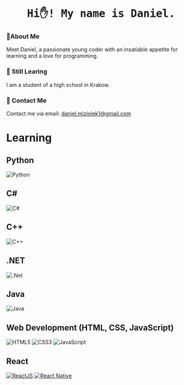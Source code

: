 <h1 align="center">
  <samp>Hi✋! My name is Daniel.</samp>
</h1>

### 📜About Me
Meet Daniel, a passionate young coder with an insatiable appetite for learning and a love for programming.
### 🌱 Still Learing
I am a student of a high school in Krakow.
### 📨 Contact Me
Contact me via email: daniel.miziolek1@gmail.com
# Learning
## Python

![Python](https://img.shields.io/badge/python-3670A0?style=for-the-badge&logo=python&logoColor=ffdd54)
## C#

![C#](https://img.shields.io/badge/c%23-%23239120.svg?style=for-the-badge&logo=c-sharp&logoColor=white)
## C++

![C++](https://img.shields.io/badge/c++-%2300599C.svg?style=for-the-badge&logo=c%2B%2B&logoColor=white)
## .NET

![.Net](https://img.shields.io/badge/.NET-5C2D91?style=for-the-badge&logo=.net&logoColor=white)
## Java

![Java](https://img.shields.io/badge/java-%23ED8B00.svg?style=for-the-badge&logo=java&logoColor=white)
## Web Development (HTML, CSS, JavaScript)
![HTML5](https://img.shields.io/badge/html5-%23E34F26.svg?style=for-the-badge&logo=html5&logoColor=white)
![CSS3](https://img.shields.io/badge/css3-%231572B6.svg?style=for-the-badge&logo=css3&logoColor=white)
![JavaScript](https://img.shields.io/badge/javascript-%23323330.svg?style=for-the-badge&logo=javascript&logoColor=%23F7DF1E)

## React
 [![ReactJS](https://img.shields.io/badge/-ReactJS-%23282C34?style=flat-square&logo=react)](https://reactjs.org/) [![React Native](https://img.shields.io/badge/-React%20Native-%23282C34?style=flat-square&logo=react)](https://reactnative.dev/)
